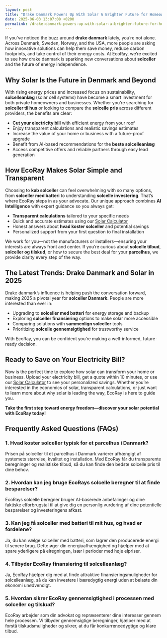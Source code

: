 ```yaml
---
layout: post
title: "Drake Danmark Powers Up With Solar A Brighter Future for Homeowners"
date: 2025-06-03 13:07:08 +0200
permalink: /drake-danmark-powers-up-with-solar-a-brighter-future-for-homeowners/
---
```

If you’ve noticed the buzz around **drake danmark** lately, you’re not alone. Across Denmark, Sweden, Norway, and the USA, more people are asking how innovative solutions can help them save money, reduce carbon footprints, and take control of their energy costs. At EcoRay, we’re excited to see how drake danmark is sparking new conversations about **solceller** and the future of energy independence.

## Why Solar Is the Future in Denmark and Beyond

With rising energy prices and increased focus on sustainability, **solcelleanlæg** (solar cell systems) have become a smart investment for both private homeowners and businesses. Whether you’re searching for **solceller til hus** or looking to compare the **solcelle pris** across different providers, the benefits are clear:

- **Cut your electricity bill** with efficient energy from your roof  
- Enjoy transparent calculations and realistic savings estimates  
- Increase the value of your home or business with a future-proof upgrade  
- Benefit from AI-based recommendations for the **beste solcelleanlæg**  
- Access competitive offers and reliable partners through easy lead generation  

## How EcoRay Makes Solar Simple and Transparent

Choosing to **køb solceller** can feel overwhelming with so many options, from **solceller med batteri** to understanding **solcelle investering**. That’s where EcoRay steps in as your advocate. Our unique approach combines **AI Intelligence** with expert guidance so you always get:

- **Transparent calculations** tailored to your specific needs  
- Quick and accurate estimates using our [Solar Calculator](https://ecoray.dk/en/calculator)  
- Honest answers about **hvad koster solceller** and potential savings  
- Personalized support from your first question to final installation  

We work for you—not the manufacturers or installers—ensuring your interests are always front and center. If you’re curious about **solcelle tilbud**, **solceller og tilskud**, or how to secure the best deal for your **parcelhus**, we provide clarity every step of the way.

## The Latest Trends: Drake Danmark and Solar in 2025

Drake danmark’s influence is helping push the conversation forward, making 2025 a pivotal year for **solceller Danmark**. People are more interested than ever in:

- Upgrading to **solceller med batteri** for energy storage and backup  
- Exploring **solceller finansiering** options to make solar more accessible  
- Comparing solutions with **sammenlign solceller** tools  
- Prioritizing **solcelle gennemsigtighed** for trustworthy service  

With EcoRay, you can be confident you’re making a well-informed, future-ready decision.

## Ready to Save on Your Electricity Bill?

Now is the perfect time to explore how solar can transform your home or business. Upload your electricity bill, get a quote within 10 minutes, or use our [Solar Calculator](https://ecoray.dk/en/calculator) to see your personalized savings. Whether you’re interested in the economics of solar, transparent calculations, or just want to learn more about why solar is leading the way, EcoRay is here to guide you.

**Take the first step toward energy freedom—discover your solar potential with EcoRay today!**

## Frequently Asked Questions (FAQs)

### 1. Hvad koster solceller typisk for et parcelhus i Danmark?

Prisen på solceller til et parcelhus i Danmark varierer afhængigt af systemets størrelse, kvalitet og installation. Med EcoRay får du transparente beregninger og realistiske tilbud, så du kan finde den bedste solcelle pris til dine behov.

### 2. Hvordan kan jeg bruge EcoRays solcelle beregner til at finde besparelser?

EcoRays solcelle beregner bruger AI-baserede anbefalinger og dine faktiske elforbrugstal til at give dig en personlig vurdering af dine potentielle besparelser og investeringens afkast.

### 3. Kan jeg få solceller med batteri til mit hus, og hvad er fordelene?

Ja, du kan vælge solceller med batteri, som lagrer den producerede energi til senere brug. Dette øger din energiuafhængighed og hjælper med at spare yderligere på elregningen, især i perioder med høje elpriser.

### 4. Tilbyder EcoRay finansiering til solcelleanlæg?

Ja, EcoRay hjælper dig med at finde attraktive finansieringsmuligheder for solcelleanlæg, så du kan investere i bæredygtig energi uden at belaste din økonomi unødvendigt.

### 5. Hvordan sikrer EcoRay gennemsigtighed i processen med solceller og tilskud?

EcoRay arbejder som din advokat og repræsenterer dine interesser gennem hele processen. Vi tilbyder gennemsigtige beregninger, hjælper med at forstå tilskudsmuligheder og sikrer, at du får konkurrencedygtige og klare tilbud.

<script type="application/ld+json">
{
  "@context": "https://schema.org",
  "@type": "BlogPosting",
  "headline": "Drake Danmark Powers Up With Solar: A Brighter Future for Homeowners",
  "description": "Explore how Drake Danmark and EcoRay are driving the adoption of solceller (solar cells) in Denmark, Sweden, Norway, and the USA, offering transparent calculations, AI-based recommendations, and trusted solar solutions.",
  "author": {
    "@type": "Person",
    "name": "EcoRay"
  },
  "publisher": {
    "@type": "Person",
    "name": "EcoRay"
  },
  "mainEntityOfPage": {
    "@type": "WebPage",
    "@id": "https://ecoray.dk/en/blog/drake-danmark-powers-up-with-solar"
  },
  "datePublished": "2024-06-01",
  "dateModified": "2024-06-01",
  "keywords": "solceller, solcelleanlæg, solceller til hus, solcelle pris, køb solceller, bedste solcelleanlæg, solcelle beregner, solceller med batteri, solceller finansiering, hvad koster solceller, solcelle tilbud, solceller og tilskud, solcelle investering, solceller parcelhus, spar på elregning, solcelle rådgivning, sammenlign solceller, solceller 2025, solceller Danmark, solceller gennemsigtighed, B2C, lead generation, solar, automation, AI Intelligence, AI, intelligent solar",
  "inLanguage": "da-DK"
}
</script>

<script type="application/ld+json">
{
  "@context": "https://schema.org",
  "@type": "FAQPage",
  "mainEntity": [
    {
      "@type": "Question",
      "name": "Hvad koster solceller typisk for et parcelhus i Danmark?",
      "acceptedAnswer": {
        "@type": "Answer",
        "text": "Prisen på solceller til et parcelhus i Danmark varierer afhængigt af systemets størrelse, kvalitet og installation. Med EcoRay får du transparente beregninger og realistiske tilbud, så du kan finde den bedste solcelle pris til dine behov."
      }
    },
    {
      "@type": "Question",
      "name": "Hvordan kan jeg bruge EcoRays solcelle beregner til at finde besparelser?",
      "acceptedAnswer": {
        "@type": "Answer",
        "text": "EcoRays solcelle beregner bruger AI-baserede anbefalinger og dine faktiske elforbrugstal til at give dig en personlig vurdering af dine potentielle besparelser og investeringens afkast."
      }
    },
    {
      "@type": "Question",
      "name": "Kan jeg få solceller med batteri til mit hus, og hvad er fordelene?",
      "acceptedAnswer": {
        "@type": "Answer",
        "text": "Ja, du kan vælge solceller med batteri, som lagrer den producerede energi til senere brug. Dette øger din energiuafhængighed og hjælper med at spare yderligere på elregningen, især i perioder med høje elpriser."
      }
    },
    {
      "@type": "Question",
      "name": "Tilbyder EcoRay finansiering til solcelleanlæg?",
      "acceptedAnswer": {
        "@type": "Answer",
        "text": "Ja, EcoRay hjælper dig med at finde attraktive finansieringsmuligheder for solcelleanlæg, så du kan investere i bæredygtig energi uden at belaste din økonomi unødvendigt."
      }
    },
    {
      "@type": "Question",
      "name": "Hvordan sikrer EcoRay gennemsigtighed i processen med solceller og tilskud?",
      "acceptedAnswer": {
        "@type": "Answer",
        "text": "EcoRay arbejder som din advokat og repræsenterer dine interesser gennem hele processen. Vi tilbyder gennemsigtige beregninger, hjælper med at forstå tilskudsmuligheder og sikrer, at du får konkurrencedygtige og klare tilbud."
      }
    }
  ]
}
</script>